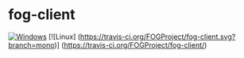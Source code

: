 # fog-client

[![Windows](https://ci.appveyor.com/api/projects/status/6uqyhjiarj0dysa8/branch/dev?svg=true)](https://ci.appveyor.com/project/jbob182/fog-client/branch/dev)
[![Linux] (https://travis-ci.org/FOGProject/fog-client.svg?branch=mono)] (https://travis-ci.org/FOGProject/fog-client/) 




